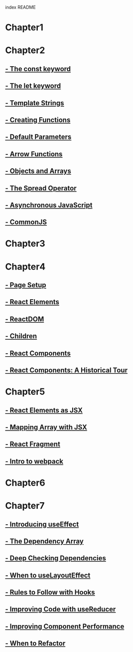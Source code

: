 index README
# Chapter1

# Chapter2
## [- The const keyword](_Chapter2/a.The_const_keyword.md)
## [- The let keyword](_Chapter2/b.The_let_keyword.md)
## [- Template Strings](_Chapter2/c.Template_Strings.md)
## [- Creating Functions](_Chapter2/d.Creating_Functions.md)
## [- Default Parameters](_Chapter2/e.Default_Parameters.md)
## [- Arrow Functions](_Chapter2/f.Arrow_Functions.md)
## [- Objects and Arrays](_Chapter2/g.Object_and_Arrays.md)
## [- The Spread Operator](_Chapter2/h.The_Spread_Operator.md)
## [- Asynchronous JavaScript](_Chapter2/j.Asynchronous_JavaScript.md)
## [- CommonJS](_Chapter2/k.CommonJS.md)

# Chapter3

# Chapter4
## [- Page Setup](_Chapter4/a.Page_Setup.md)
## [- React Elements](_Chapter4/b.React_Elements.md)
## [- ReactDOM](_Chapter4/c.ReactDOM.md)
## [- Children](_Chapter4/d.Children.md)
## [- React Components](_Chapter4/e.React_Components.md)
## [- React Components: A Historical Tour](_Chapter4/f.React_Components_A_Historical_Tour.md)

# Chapter5 
## [- React Elements as JSX](./_Chapter5/a.React_Elementes_as_JSX.md)
## [- Mapping Array with JSX](./_Chapter5/b.Mapping_Array_with_JSX.md)
## [- React Fragment](./_Chapter5/c.React_Fragments.md)
## [- Intro to webpack](./_Chapter5/d.intro_to_webpack.md)

# Chapter6

# Chapter7

## [- Introducing useEffect](./_Chapter7/a.Introducing_useEffect.md)
## [- The Dependency Array](./_Chapter7/b.The_Dependency_Array.md)
## [- Deep Checking Dependencies](./_Chapter7/c.Deep_Checking_Dependencies.md)
## [- When to useLayoutEffect](./_Chapter7/d.When_to_useLayoutEffect.md)
## [- Rules to Follow with Hooks](./_Chapter7/e.Rules_to_Follow_with_Hooks.md)
## [- Improving Code with useReducer](./_Chapter7/f.Improving_Code_with_useReducer.md)
## [- Improving Component Performance](./_Chapter7/g.Improving_Component_Performance.md)
## [- When to Refactor](./_Chapter7/i.When_to_Refactor.md)
